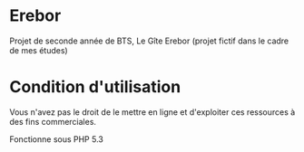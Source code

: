 # Erebor

Projet de seconde année de BTS, Le Gîte Erebor (projet fictif dans le cadre de mes études)

# Condition d'utilisation

Vous n'avez pas le droit de le mettre en ligne et d'exploiter ces ressources à des fins commerciales.

Fonctionne sous PHP 5.3
